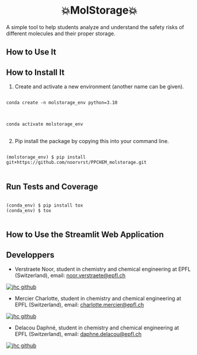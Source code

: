 <h1 align="center">💥MolStorage💥</h1>

A simple tool to help students analyze and understand the safety risks of different molecules and their proper storage.

## How to Use It
## How to Install It
1. Create and activate a new environment (another name can be given).
<pre>
<code>
conda create -n molstorage_env python=3.10 
</code>
</pre>

<pre>
<code>
conda activate molstorage_env
</code>
</pre>


2. Pip install the package by copying this into your command line.
<pre>
<code>
(molstorage_env) $ pip install git+https://github.com/noorvrst/PPCHEM_molstorage.git
</code>
</pre>

## Run Tests and Coverage
<pre>
<code>
(conda_env) $ pip install tox
(conda_env) $ tox
</code>
</pre>

## How to Use the Streamlit Web Application

## Developpers
- Verstraete Noor, student in chemistry and chemical engineering at EPFL (Switzerland), email: noor.verstraete@epfl.ch
   
[![jhc github](https://img.shields.io/badge/GitHub-noorvrst-181717.svg?style=flat&logo=github)](https://github.com/noorvrst)

- Mercier Charlotte, student in chemistry and chemical engineering at EPFL (Switzerland), email: charlotte.mercier@epfl.ch
  
[![jhc github](https://img.shields.io/badge/GitHub-chacha333%20create-181717.svg?style=flat&logo=github)](https://github.com/chacha333-create)

- Delacou Daphné, student in chemistry and chemical engineering at EPFL (Switzerland), email: daphne.delacou@epfl.ch
  
[![jhc github](https://img.shields.io/badge/GitHub-ddelacou-181717.svg?style=flat&logo=github)](https://github.com/ddelacou)
    
